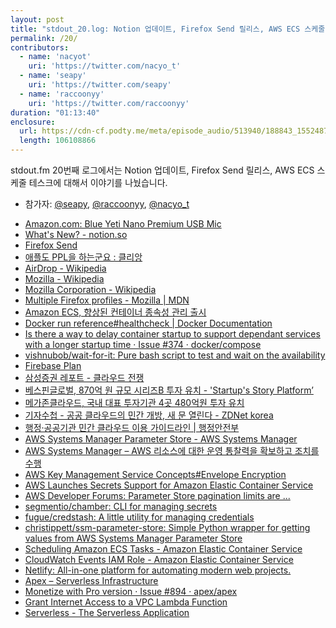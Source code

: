 ```yaml
---
layout: post
title: "stdout_20.log: Notion 업데이트, Firefox Send 릴리스, AWS ECS 스케줄 테스크"
permalink: /20/
contributors:
  - name: 'nacyot'
    uri: 'https://twitter.com/nacyo_t'
  - name: 'seapy'
    uri: 'https://twitter.com/seapy'
  - name: 'raccoonyy'
    uri: 'https://twitter.com/raccoonyy'
duration: "01:13:40"
enclosure:
  url: https://cdn-cf.podty.me/meta/episode_audio/513940/188843_1552487674270.mp3
  length: 106108866
---
```


stdout.fm 20번째 로그에서는 Notion 업데이트, Firefox Send 릴리스, AWS ECS 스케줄 테스크에 대해서 이야기를 나눴습니다.

* 참가자: [@seapy][sea], [@raccoonyy][rac], [@nacyo_t][nac]

[sea]: https://twitter.com/seapy
[rac]: https://twitter.com/raccoonyy
[nac]: https://twitter.com/nacyo_t

* [Amazon.com: Blue Yeti Nano Premium USB Mic](https://www.amazon.com/Blue-Yeti-Premium-Recording-Streaming/dp/B07DTTGZ7M/ref=sr_1_1_sspa?keywords=yeti+nano&qid=1552520385&s=gateway&sr=8-1-spons&psc=1)
* [What's New? - notion.so](https://www.notion.so/What-s-New-157765353f2c4705bd45474e5ba8b46c)
* [Firefox Send](https://send.firefox.com/)
* [애플도 PPL을 하는군요 : 클리앙](https://www.clien.net/service/board/park/13246621)
* [AirDrop - Wikipedia](https://en.wikipedia.org/wiki/AirDrop)
* [Mozilla - Wikipedia](https://en.wikipedia.org/wiki/Mozilla)
* [Mozilla Corporation - Wikipedia](https://en.wikipedia.org/wiki/Mozilla_Corporation)
* [Multiple Firefox profiles - Mozilla \| MDN](https://developer.mozilla.org/en-US/docs/Mozilla/Firefox/Multiple_profiles)
* [Amazon ECS, 향상된 컨테이너 종속성 관리 출시](https://aws.amazon.com/ko/about-aws/whats-new/2019/03/amazon-ecs-introduces-enhanced-container-dependency-management/)
* [Docker run reference#healthcheck \| Docker Documentation](https://docs.docker.com/engine/reference/run/#healthcheck)
* [Is there a way to delay container startup to support dependant services with a longer startup time · Issue #374 · docker/compose](https://github.com/docker/compose/issues/374)
* [vishnubob/wait-for-it: Pure bash script to test and wait on the availability](https://github.com/vishnubob/wait-for-it)
* [Firebase Plan](https://firebase.google.com/pricing/)
* [삼성증권 레포트 - 클라우드 전쟁](https://www.samsungpop.com/common.do?cmd=down&saveKey=research.pdf&fileName=2010/2019012916305070K_02_20.pdf&contentType=application/pdf)
* [베스핀글로벌, 870억 원 규모 시리즈B 투자 유치 - 'Startup's Story Platform’](https://platum.kr/archives/108407)
* [메가존클라우드, 국내 대표 투자기관 4곳 480억원 투자 유치](https://cloud.hosting.kr/press_190304_megazonecloud/)
* [기자수첩 - 공공 클라우드의 민간 개방, 새 문 열린다 - ZDNet korea](http://www.zdnet.co.kr/view/?no=20180920172135)
* [행정·공공기관 민간 클라우드 이용 가이드라인 \| 행정안전부](https://www.mois.go.kr/frt/bbs/type001/commonSelectBoardArticle.do?bbsId=BBSMSTR_000000000015&nttId=68162)
* [AWS Systems Manager Parameter Store - AWS Systems Manager](https://docs.aws.amazon.com/ko_kr/systems-manager/latest/userguide/systems-manager-paramstore.html)
* [AWS Systems Manager – AWS 리소스에 대한 운영 통찰력을 확보하고 조치를 수행](https://aws.amazon.com/ko/systems-manager/)
* [AWS Key Management Service Concepts#Envelope Encryption](https://docs.aws.amazon.com/kms/latest/developerguide/concepts.html#enveloping)
* [AWS Launches Secrets Support for Amazon Elastic Container Service](https://aws.amazon.com/about-aws/whats-new/2018/11/aws-launches-secrets-support-for-amazon-elastic-container-servic/)
* [AWS Developer Forums: Parameter Store pagination limits are ...](https://forums.aws.amazon.com/thread.jspa?messageID=835388&tstart=0)
* [segmentio/chamber: CLI for managing secrets](https://github.com/segmentio/chamber)
* [fugue/credstash: A little utility for managing credentials](https://github.com/fugue/credstash)
* [christippett/ssm-parameter-store: Simple Python wrapper for getting values from AWS Systems Manager Parameter Store](https://github.com/christippett/ssm-parameter-store)
* [Scheduling Amazon ECS Tasks - Amazon Elastic Container Service](https://docs.aws.amazon.com/AmazonECS/latest/developerguide/scheduling_tasks.html)
* [CloudWatch Events IAM Role - Amazon Elastic Container Service](https://docs.aws.amazon.com/AmazonECS/latest/developerguide/CWE_IAM_role.html)
* [Netlify: All-in-one platform for automating modern web projects.](https://www.netlify.com/)
* [Apex – Serverless Infrastructure](https://apex.run/)
* [Monetize with Pro version · Issue #894 · apex/apex](https://github.com/apex/apex/issues/894)
* [Grant Internet Access to a VPC Lambda Function](https://aws.amazon.com/premiumsupport/knowledge-center/internet-access-lambda-function/)
* [Serverless - The Serverless Application](https://serverless.com/)
